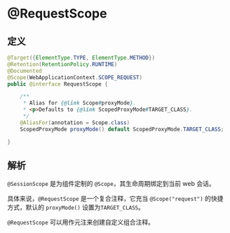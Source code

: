 # @RequestScope

## 定义

```java
@Target({ElementType.TYPE, ElementType.METHOD})
@Retention(RetentionPolicy.RUNTIME)
@Documented
@Scope(WebApplicationContext.SCOPE_REQUEST)
public @interface RequestScope {

    /**
     * Alias for {@link Scope#proxyMode}.
     * <p>Defaults to {@link ScopedProxyMode#TARGET_CLASS}.
     */
    @AliasFor(annotation = Scope.class)
    ScopedProxyMode proxyMode() default ScopedProxyMode.TARGET_CLASS;

}
```

## 解析

`@SessionScope` 是为组件定制的 `@Scope`，其生命周期绑定到当前 web 会话。

具体来说，`@RequestScope` 是一个复合注释，它充当 `@Scope("request")` 的快捷方式，默认的 `proxyMode()` 设置为`TARGET_CLASS`。

`@RequestScope` 可以用作元注来创建自定义组合注释。

